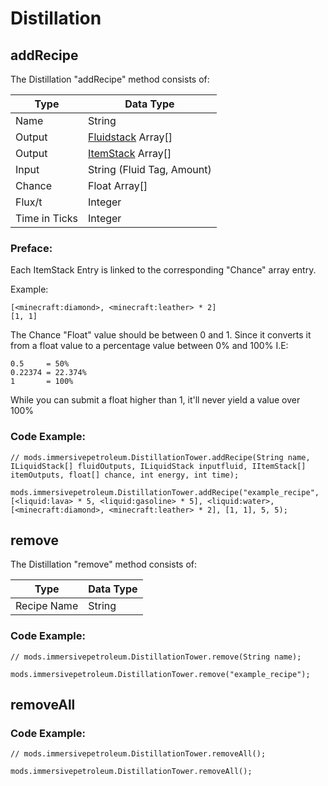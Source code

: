 # Distillation

## addRecipe

The Distillation "addRecipe" method consists of:

|Type              |Data Type                                           |
|------------------|----------------------------------------------------|
|Name              |String                                              |
|Output            |[Fluidstack](/Vanilla/Liquids/ILiquidStack/) Array[]|
|Output            |[ItemStack](/Vanilla/Items/IItemStack/) Array[]     |
|Input             |String (Fluid Tag, Amount)                          |
|Chance            |Float Array[]                                       |
|Flux/t            |Integer                                             |
|Time in Ticks     |Integer                                             |

### Preface:
Each ItemStack Entry is linked to the corresponding "Chance" array entry.

Example:
```zenscript
[<minecraft:diamond>, <minecraft:leather> * 2]
[1, 1]
```

The Chance "Float" value should be between 0 and 1.
Since it converts it from a float value to a percentage value between 0% and 100%
I.E:
```zenscript
0.5     = 50%
0.22374 = 22.374%
1       = 100%
```

While you can submit a float higher than 1, it'll never yield a value over 100%

### Code Example:
```zenscript
// mods.immersivepetroleum.DistillationTower.addRecipe(String name, ILiquidStack[] fluidOutputs, ILiquidStack inputfluid, IItemStack[] itemOutputs, float[] chance, int energy, int time);

mods.immersivepetroleum.DistillationTower.addRecipe("example_recipe", [<liquid:lava> * 5, <liquid:gasoline> * 5], <liquid:water>, [<minecraft:diamond>, <minecraft:leather> * 2], [1, 1], 5, 5);
```

## remove

The Distillation "remove" method consists of:

|Type              |Data Type|
|------------------|---------|
|Recipe Name       |String   |

### Code Example:
```zenscript
// mods.immersivepetroleum.DistillationTower.remove(String name);

mods.immersivepetroleum.DistillationTower.remove("example_recipe");
```

## removeAll

### Code Example:
```zenscript
// mods.immersivepetroleum.DistillationTower.removeAll();

mods.immersivepetroleum.DistillationTower.removeAll();
```
